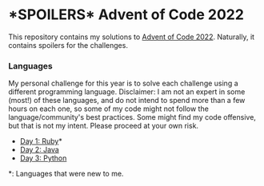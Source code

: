 # \*SPOILERS\* Advent of Code 2022

This repository contains my solutions to [Advent of Code 2022](https://adventofcode.com/2022). Naturally, it contains spoilers for the challenges.

### Languages

My personal challenge for this year is to solve each challenge using a different programming language. Disclaimer: I am not an expert in some (most!) of these languages, and do not intend to spend more than a few hours on each one, so some of my code might not follow the language/community's best practices. Some might find my code offensive, but that is not my intent. Please proceed at your own risk.

- [Day 1: Ruby](./day-01)\*
- [Day 2: Java](./day-02)
- [Day 3: Python](./day-03)
<!--
- [Day 4: TBD](./day-04)
- [Day 5: TBD](./day-05)
- [Day 6: TBD](./day-06)
- [Day 7: TBD](./day-07)
- [Day 8: TBD](./day-08)
- [Day 9: TBD](./day-09)
- [Day 10: TBD](./day-10)
- [Day 11: TBD](./day-11)
- [Day 12: TBD](./day-12)
- [Day 13: TBD](./day-13)
- [Day 14: TBD](./day-14)
- [Day 15: TBD](./day-15)
- [Day 16: TBD](./day-16)
- [Day 17: TBD](./day-17)
- [Day 18: TBD](./day-18)
- [Day 19: TBD](./day-19)
- [Day 20: TBD](./day-20)
- [Day 21: TBD](./day-21)
- [Day 22: TBD](./day-22)
- [Day 23: TBD](./day-23)
- [Day 24: TBD](./day-24)
- [Day 25: TBD](./day-25) -->

\*: Languages that were new to me.